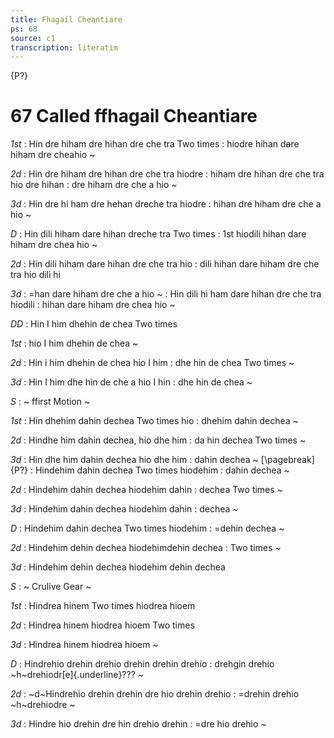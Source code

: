 ```yaml
---
title: Fhagail Cheantiare
ps: 68
source: c1
transcription: literatim
---
```


{P?}

# 67 Called ffhagail Cheantiare

_1st_
: Hin dre hiham dre hihan dre che tra Two times
: hiodre hihan d~~a~~re hiham dre cheahio \~

_2d_
: Hin dre hiham dre hihan dre che tra hiodre
: hiham dre hihan dre che tra hio dre hihan
: dre hiham dre che a hio \~

_3d_
: Hin dre hi ham dre hehan dreche tra hiodre
: hihan dre hiham dre che a hio \~

_D_
: Hin dili hiham dare hihan dreche tra Two times
: 1st hiodili hihan dare hiham dre chea hio \~

_2d_
: Hin dili hiham dare hihan dre che tra hio
: dili hihan dare hiham dre che tra hio dili hi

_3d_
: =han dare hiham dre che a hio \~
: Hin dili hi ham dare hihan dre che tra hiodili
: hihan dare hiham dre chea hio \~

_DD_
: Hin I him dhehin de chea Two times

_1st_
: hio I him dhehin de chea \~

_2d_
: Hin i him dhehin de chea hio I him
: dhe hin de chea Two times \~

_3d_
: Hin I him dhe hin de che a hio I hin
: dhe hin de chea \~

_S_
: \~ ffirst Motion \~

_1st_
: Hin dhehim dahin dechea Two times hio
: dhehim dahin dechea \~

_2d_
: Hindhe him dahin dechea, hio dhe him
: da hin dechea Two times \~

_3d_
: Hin dhe him dahin dechea hio dhe him
: dahin dechea \~
[\pagebreak]
{P?}
: Hindehim dahin dechea Two times hiodehim
: dahin dechea \~

_2d_
: Hindehim dahin dechea hiodehim dahin
: dechea Two times \~

_3d_
: Hindehim dahin dechea hiodehim dahin
: dechea \~

_D_
: Hindehim dahin dechea Two times hiodehim
: =dehin dechea \~

_2d_
: Hindehim dehin dechea hiodehimdehin dechea
: Two times \~

_3d_
: Hindehim dehin dechea hiodehim dehin dechea

_S_
: \~ Crulive Gear \~

_1st_
: Hindrea hinem Two times hiodrea hioem

_2d_
: Hindrea hinem hiodrea hioem Two times

_3d_
: Hindrea hinem hiodrea hioem \~

_D_
: Hindrehio drehin drehio drehin drehin drehio
: drehgin drehio ~h~drehiodr[e]{.underline}??? \~

_2d_
: ~d~Hindrehio drehin drehin dre hio drehin drehio
: =drehin drehio ~h~drehiodre \~

_3d_
: Hindre hio drehin dre hin drehio drehin
: =dre hio drehio \~

